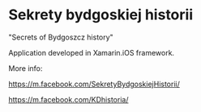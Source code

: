 # Sekrety bydgoskiej historii
"Secrets of Bydgoszcz history"

Application developed in Xamarin.iOS framework.

More info:

https://m.facebook.com/SekretyBydgoskiejHistorii/

https://m.facebook.com/KDhistoria/
